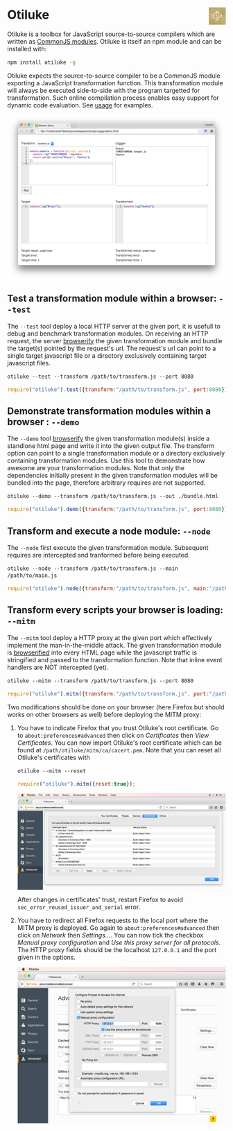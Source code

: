 # Otiluke <img src="img/otiluke.png" align="right" alt="otiluke-logo" title="Resilient Sphere of Otiluke">

Otiluke is a toolbox for JavaScript source-to-source compilers which are written as [CommonJS modules](http://www.commonjs.org/).
Otiluke is itself an npm module and can be installed with:

```sh
npm install otiluke -g
```

Otiluke expects the source-to-source compiler to be a CommonJS module exporting a JavaScript transformation function.
This transformation module will always be executed side-to-side with the program targetted for transformation.
Such online compilation process enables easy support for dynamic code evaluation.
See [usage](./usage) for examples.

<img src="img/demo.png" align="center" alt="demonstration" title="Otiluke's --demo tool"/>

## Test a transformation module within a browser: `--test`

The `--test` tool deploy a local HTTP server at the given port, it is usefull to debug and benchmark transformation modules. 
On receiving an HTTP request, the server [browserify](http://browserify.org/) the given transformation module and bundle the target(s) pointed by the request's url.
The request's url can point to a single target javascript file or a directory exclusively containing target javascript files.

```shell
otiluke --test --transform /path/to/transform.js --port 8080
```
```javascript
require("otiluke").test({transform:"/path/to/transform.js", port:8080});
```

## Demonstrate transformation modules within a browser : `--demo`

The `--demo` tool [browserify](http://browserify.org/) the given transformation module(s) inside a standlone html page and write it into the given output file.
The transform option can point to a single transformation module or a directory exclusively containing transformation modules.
Use this tool to demonstrate how awesome are your transformation modules.
Note that only the dependencies initially present in the given transformation modules will be bundled into the page, therefore arbitrary requires are not supported.

```shell
otiluke --demo --transform /path/to/transform.js --out ./bundle.html
```
```javascript
require("otiluke").demo({transform:"/path/to/transform.js", port:8080});
```

## Transform and execute a node module: `--node`

The `--node` first execute the given transformation module.
Subsequent requires are intercepted and tranformed before being executed.

```shell
otiluke --node --transform /path/to/transform.js --main /path/to/main.js
```
```javascript
require("otiluke").node({transform:"/path/to/transform.js", main:"/path/to/main.js"});
```

## Transform every scripts your browser is loading: `--mitm`

The `--mitm` tool deploy a HTTP proxy at the given port which effectively implement the man-in-the-middle attack.
The given transformation module is [browserified](http://browserify.org/) into every HTML page while the javascript traffic is stringified and passed to the transformation function.
Note that inline event handlers are NOT intercepted (yet).

```shell
otiluke --mitm --transform /path/to/transform.js --port 8080
```
```javascript
require("otiluke").mitm({transform:"/path/to/transform.js", port:"/path/to/main.js"});
```

Two modifications should be done on your browser (here Firefox but should works on other browsers as well) before deploying the MITM proxy:

1. You have to indicate Firefox that you trust Otiluke's root certificate.
   Go to `about:preferences#advanced` then click on *Certificates* then *View Certificates*.
   You can now import Otiluke's root certificate which can be found at `/path/otiluke/mitm/ca/cacert.pem`.
   Note that you can reset all Otiluke's certificates with

    ```shell
    otiluke --mitm --reset
    ```
    ```javascript
    require("otiluke").mitm({reset:true});
    ```

   <img src="img/firefox-cert.png" align="center" alt="firefox certificate" title="Firefox's certificate"/>

   After changes in certificates' trust, restart Firefox to avoid `sec_error_reused_issuer_and_serial` error.

2. You have to redirect all Firefox requests to the local port where the MITM proxy is deployed.
   Go again to `about:preferences#advanced` then click on *Network* then *Settings...*.
   You can now tick the checkbox *Manual proxy configuration* and *Use this proxy server for all protocols*.
   The HTTP proxy fields should be the localhost `127.0.0.1` and the port given in the options.

   <img src="img/firefox-proxy.png" align="center" alt="firefox proxy" title="Firefox's proxy settings"/>

